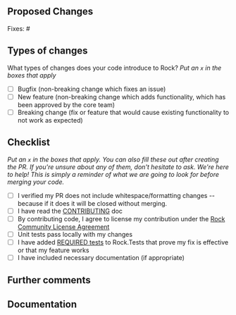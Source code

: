 ## Proposed Changes

<!--
Describe the big picture of your changes here to communicate to the maintainers why we should accept this pull request. If it fixes a bug or resolves a feature request, be sure to link to that issue.

Include screenshots if your pull request either alters existing UI or provides new UI. Arrows and labels are helpful.
-->

Fixes: #

## Types of changes

What types of changes does your code introduce to Rock?
_Put an `x` in the boxes that apply_

- [ ] Bugfix (non-breaking change which fixes an issue)
- [ ] New feature (non-breaking change which adds functionality, which has been approved by the core team)
- [ ] Breaking change (fix or feature that would cause existing functionality to not work as expected)

## Checklist

_Put an `x` in the boxes that apply. You can also fill these out after creating the PR. If you're unsure about any of them, don't hesitate to ask. We're here to help! This is simply a reminder of what we are going to look for before merging your code._

- [ ] I verified my PR does not include whitespace/formatting changes -- because if it does it will be closed without merging.
- [ ] I have read the [CONTRIBUTING](https://github.com/SparkDevNetwork/Rock/blob/master/.github/CONTRIBUTING.md) doc
- [ ] By contributing code, I agree to license my contribution under the [Rock Community License Agreement](https://www.rockrms.com/license)
- [ ] Unit tests pass locally with my changes
- [ ] I have added [REQUIRED tests](https://github.com/SparkDevNetwork/Rock/blob/develop/Rock.Tests/README.md) to Rock.Tests that prove my fix is effective or that my feature works
- [ ] I have included necessary documentation (if appropriate)

## Further comments
<!--
If this is a relatively large or complex change, kick off the discussion by explaining why you chose the solution you did and what alternatives you considered, etc...
-->

## Documentation
<!--
If your change effects the UI or needs to be documented in one of the existing docs http://www.rockrms.com/Learn/Documentation, please provide the brief write-up here
-->
